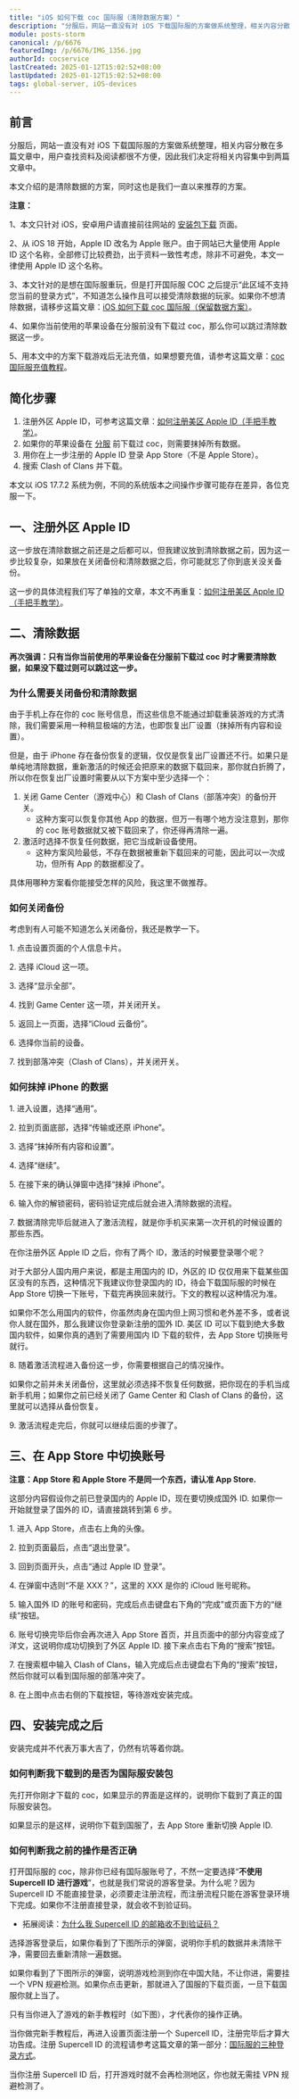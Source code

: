 ```yaml
---
title: "iOS 如何下载 coc 国际服（清除数据方案）"
description: "分服后，网站一直没有对 iOS 下载国际服的方案做系统整理，相关内容分散在多篇文章中，用户查找资料及阅读都很不方便，因此我们决定将相关内容集中到两篇文章中。本文介绍的是清除数据的方案，同时这也是我们一直以来推荐的方案。"
module: posts-storm
canonical: /p/6676
featuredImg: /p/6676/IMG_1356.jpg
authorId: cocservice
lastCreated: 2025-01-12T15:02:52+08:00
lastUpdated: 2025-01-12T15:02:52+08:00
tags: global-server, iOS-devices
---
```


## 前言

分服后，网站一直没有对 iOS 下载国际服的方案做系统整理，相关内容分散在多篇文章中，用户查找资料及阅读都很不方便，因此我们决定将相关内容集中到两篇文章中。

本文介绍的是清除数据的方案，同时这也是我们一直以来推荐的方案。

**注意：**

1、本文只针对 iOS，安卓用户请直接前往网站的 [安装包下载](/apk) 页面。

2、从 iOS 18 开始，Apple ID 改名为 Apple 账户。由于网站已大量使用 Apple ID 这个名称，全部修订比较费劲，出于资料一致性考虑，除非不可避免，本文一律使用 Apple ID 这个名称。

3、本文针对的是想在国际服重玩，但是打开国际服 COC 之后提示“此区域不支持您当前的登录方式”，不知道怎么操作且可以接受清除数据的玩家。如果你不想清除数据，请移步这篇文章：[iOS 如何下载 coc 国际服（保留数据方案）](/p/4604)。

4、如果你当前使用的苹果设备在分服前没有下载过 coc，那么你可以跳过清除数据这一步。

5、用本文中的方案下载游戏后无法充值，如果想要充值，请参考这篇文章：[coc 国际服充值教程](/p/6725)。

## 简化步骤

1. 注册外区 Apple ID，可参考这篇文章：[如何注册美区 Apple ID（手把手教学）](/p/6813)。
2. 如果你的苹果设备在 [分服](/p/2754) 前下载过 coc，则需要抹掉所有数据。
3. 用你在上一步注册的 Apple ID 登录 App Store（不是 Apple Store）。
4. 搜索 Clash of Clans 并下载。

本文以 iOS 17.7.2 系统为例，不同的系统版本之间操作步骤可能存在差异，各位克服一下。

## 一、注册外区 Apple ID

这一步放在清除数据之前还是之后都可以，但我建议放到清除数据之前，因为这一步比较复杂，如果放在关闭备份和清除数据之后，你可能就忘了你到底关没关备份。

这一步的具体流程我们写了单独的文章，本文不再重复：[如何注册美区 Apple ID（手把手教学）](/p/6813)。

## 二、清除数据

**再次强调：只有当你当前使用的苹果设备在分服前下载过 coc 时才需要清除数据，如果没下载过则可以跳过这一步。**

### 为什么需要关闭备份和清除数据

由于手机上存在你的 coc 账号信息，而这些信息不能通过卸载重装游戏的方式清除，我们需要采用一种稍显极端的方法，也即恢复出厂设置（抹掉所有内容和设置）。

但是，由于 iPhone 存在备份恢复的逻辑，仅仅是恢复出厂设置还不行。如果只是单纯地清除数据，重新激活的时候还会把原来的数据下载回来，那你就白折腾了，所以你在恢复出厂设置时需要从以下方案中至少选择一个：

1. 关闭 Game Center（游戏中心）和 Clash of Clans（部落冲突）的备份开关。
    - 这种方案可以恢复你其他 App 的数据，但万一有哪个地方没注意到，那你的 coc 账号数据就又被下载回来了，你还得再清除一遍。
2. 激活时选择不恢复任何数据，把它当成新设备使用。
    - 这种方案风险最低，不存在数据被重新下载回来的可能，因此可以一次成功，但所有 App 的数据都没了。

具体用哪种方案看你能接受怎样的风险，我这里不做推荐。

### 如何关闭备份

考虑到有人可能不知道怎么关闭备份，我还是教学一下。

1\. 点击设置页面的个人信息卡片。

<Pic src="/p/6676/IMG_1334.png" width="1170" height="2532" alt="iPhone 的设置页面" maxWidth="390px" />

2\. 选择 iCloud 这一项。

<Pic src="/p/6676/IMG_1335.png" width="1170" height="2532" alt="iPhone 设置中的账号信息页面" maxWidth="390px" />

3\. 选择“显示全部”。

<Pic src="/p/6676/IMG_1336.png" width="1170" height="2532" alt="iCloud 备份页面" maxWidth="390px" />

4\. 找到 Game Center 这一项，并关闭开关。

<Pic src="/p/6676/IMG_1337.png" width="1170" height="2532" alt="每个 App 的 iCloud 备份设置" maxWidth="390px" />

5\. 返回上一页面，选择“iCloud 云备份”。

<Pic src="/p/6676/IMG_1338.png" width="1170" height="2532" alt="iCloud 备份页面" maxWidth="390px" />

6\. 选择你当前的设备。

<Pic src="/p/6676/IMG_1339.png" width="1170" height="2532" alt="该 Apple ID 登录的设备" maxWidth="390px" />

7\. 找到部落冲突（Clash of Clans），并关闭开关。

<Pic src="/p/6676/IMG_1340.png" width="1170" height="2532" alt="当前设备安装的 App 以及备份设置" maxWidth="390px" />

### 如何抹掉 iPhone 的数据

1\. 进入设置，选择“通用”。

<Pic src="/p/6676/IMG_1329.png" width="1170" height="2532" alt="iPhone 的设置页面" maxWidth="390px" />

2\. 拉到页面底部，选择“传输或还原 iPhone”。

<Pic src="/p/6676/IMG_1330.png" width="1170" height="2532" alt="iPhone 的通用设置页面" maxWidth="390px" />

3\. 选择“抹掉所有内容和设置”。

<Pic src="/p/6676/IMG_1331.png" width="1170" height="2532" alt="iPhone 的还原页面" maxWidth="390px" />

4\. 选择“继续”。

<Pic src="/p/6676/IMG_1332.png" width="1170" height="2532" alt="抹掉 iPhone 的页面" maxWidth="390px" />

5\. 在接下来的确认弹窗中选择“抹掉 iPhone”。

<Pic src="/p/6676/IMG_1333.png" width="1170" height="2532" alt="抹掉 iPhone 的确认弹窗" maxWidth="390px" />

6\. 输入你的解锁密码，密码验证完成后就会进入清除数据的流程。

7\. 数据清除完毕后就进入了激活流程，就是你手机买来第一次开机的时候设置的那些东西。

在你注册外区 Apple ID 之后，你有了两个 ID，激活的时候要登录哪个呢？

对于大部分人国内用户来说，都是主用国内的 ID，外区的 ID 仅仅用来下载某些国区没有的东西，这种情况下我建议你登录国内的 ID，待会下载国际服的时候在 App Store 切换一下账号，下载完再换回来就行。下文的教程以这种情况为准。

如果你不怎么用国内的软件，你虽然肉身在国内但上网习惯和老外差不多，或者说你人就在国外，那么我建议你登录新注册的国外 ID. 美区 ID 可以下载到绝大多数国内软件，如果你真的遇到了需要用国内 ID 下载的软件，去 App Store 切换账号就行。

8\. 随着激活流程进入备份这一步，你需要根据自己的情况操作。

如果你之前并未关闭备份，这里就必须选择不恢复任何数据，把你现在的手机当成新手机用；如果你之前已经关闭了 Game Center 和 Clash of Clans 的备份，这里就可以选择从备份恢复。

9\. 激活流程走完后，你就可以继续后面的步骤了。

## 三、在 App Store 中切换账号

**注意：App Store 和 Apple Store 不是同一个东西，请认准 App Store.**

这部分内容假设你之前已登录国内的 Apple ID，现在要切换成国外 ID. 如果你一开始就登录了国外的 ID，请直接跳转到第 6 步。

1\. 进入 App Store，点击右上角的头像。

<Pic src="/p/6676/IMG_1342.jpg" width="1170" height="2532" alt="App Store 首页" maxWidth="390px" />

2\. 拉到页面最后，点击“退出登录”。

<Pic src="/p/6676/IMG_1344.png" width="1170" height="2532" alt="App Store 应用更新列表" maxWidth="390px" />

3\. 回到页面开头，点击“通过 Apple ID 登录”。

<Pic src="/p/6676/IMG_1345.png" width="1170" height="2532" alt="App Store 应用更新列表" maxWidth="390px" />

4\. 在弹窗中选则“不是 XXX？”，这里的 XXX 是你的 iCloud 账号昵称。

<Pic src="/p/6676/IMG_1346.png" width="1170" height="2532" alt="在 App Store 中切换账号的确认弹窗" maxWidth="390px" />

5\. 输入国外 ID 的账号和密码，完成后点击键盘右下角的“完成”或页面下方的“继续”按钮。

<Pic src="/p/6676/IMG_1347.png" width="1170" height="2532" alt="输入新 Apple ID 的账号密码" maxWidth="390px" />

6\. 账号切换完毕后你会再次进入 App Store 首页，并且页面中的部分内容变成了洋文，这说明你成功切换到了外区 Apple ID. 接下来点击右下角的“搜索”按钮。

<Pic src="/p/6676/IMG_1348.jpg" width="1170" height="2532" alt="App Store 首页" maxWidth="390px" />

7\. 在搜索框中输入 Clash of Clans，输入完成后点击键盘右下角的“搜索”按钮，然后你就可以看到国际服的部落冲突了。

<Pic src="/p/6676/IMG_1349.jpg" width="1170" height="2532" alt="Clash of Clans 搜索结果" maxWidth="390px" />

8\. 在上图中点击右侧的下载按钮，等待游戏安装完成。

## 四、安装完成之后

安装完成并不代表万事大吉了，仍然有坑等着你跳。

### 如何判断我下载到的是否为国际服安装包

先打开你刚才下载的 coc，如果显示的界面是这样的，说明你下载到了真正的国际服安装包。

<Pic src="/p/6676/IMG_1351.jpg" width="2532" height="1170" caption="国际服 COC 界面" />

如果显示的是这样，说明你下载到国服了，去 App Store 重新切换 Apple ID.

<Pic src="/p/6676/IMG_1352.jpg" width="2532" height="1170" caption="国服 COC 界面 (1)" />
<Pic src="/p/6676/IMG_1353.jpg" width="2532" height="1170" caption="国服 COC 界面 (2)" />

### 如何判断我之前的操作是否正确

打开国际服的 coc，除非你已经有国际服账号了，不然一定要选择“**不使用 Supercell ID 进行游戏**”，也就是我们常说的游客登录。为什么呢？因为 Supercell ID 不能直接登录，必须要走注册流程，而注册流程只能在游客登录环境下完成。如果你不注册直接登录，就会收不到验证码。

- 拓展阅读：[为什么我 Supercell ID 的邮箱收不到验证码？](/p/6749)

选择游客登录后，如果你看到了下图所示的弹窗，说明你手机的数据并未清除干净，需要回去重新清除一遍数据。

<Pic src="/p/6676/IMG_1354.jpg" width="2532" height="1170" alt="经典弹窗：此区域不支持您当前的登录方式" caption="需要重新清除数据" />

如果你看到了下图所示的弹窗，说明游戏检测到你在中国大陆，不让你进，需要挂一个 VPN 规避检测。如果你点击更新，那就进入了国服的下载页面，一旦下载国服你就上当了。

<Pic src="/p/6676/IMG_1355.jpg" width="2532" height="1170" alt="经典弹窗：可以更新了！" caption="需要挂 VPN 关闭检测" />

只有当你进入了游戏的新手教程时（如下图），才代表你的操作正确。

<Pic src="/p/6676/8672226D3700C7DB71F29D06E229FE77.jpg" width="2732" height="2048" alt="coc 新手教程页面" caption="当你看到村姑说明来对地方了" />

当你做完新手教程后，再进入设置页面注册一个 Supercell ID，注册完毕后才算大功告成。注册 Supercell ID 的流程请参考这篇文章的第一部分：[国际服的三种登录方式](/p/3114)。

当你注册 Supercell ID 后，打开游戏时就不会再检测地区，你也就无需挂 VPN 规避检测了。